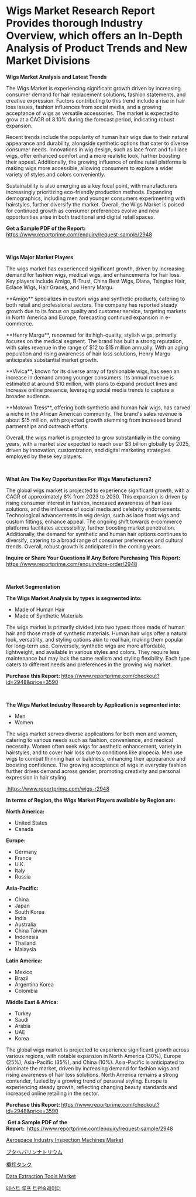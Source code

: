 <p><h1>Wigs Market Research Report Provides thorough Industry Overview, which offers an In-Depth Analysis of Product Trends and New Market Divisions</h1></p><p><strong>Wigs Market Analysis and Latest Trends</strong></p>
<p><p>The Wigs Market is experiencing significant growth driven by increasing consumer demand for hair replacement solutions, fashion statements, and creative expression. Factors contributing to this trend include a rise in hair loss issues, fashion influences from social media, and a growing acceptance of wigs as versatile accessories. The market is expected to grow at a CAGR of 8.10% during the forecast period, indicating robust expansion.</p><p>Recent trends include the popularity of human hair wigs due to their natural appearance and durability, alongside synthetic options that cater to diverse consumer needs. Innovations in wig design, such as lace front and full lace wigs, offer enhanced comfort and a more realistic look, further boosting their appeal. Additionally, the growing influence of online retail platforms is making wigs more accessible, allowing consumers to explore a wider variety of styles and colors conveniently.</p><p>Sustainability is also emerging as a key focal point, with manufacturers increasingly prioritizing eco-friendly production methods. Expanding demographics, including men and younger consumers experimenting with hairstyles, further diversify the market. Overall, the Wigs Market is poised for continued growth as consumer preferences evolve and new opportunities arise in both traditional and digital retail spaces.</p></p>
<p><strong>Get a Sample PDF of the Report:&nbsp;</strong> <a href="https://www.reportprime.com/enquiry/request-sample/2948">https://www.reportprime.com/enquiry/request-sample/2948</a></p>
<p>&nbsp;</p>
<p><strong>Wigs Major Market Players</strong></p>
<p><p>The wigs market has experienced significant growth, driven by increasing demand for fashion wigs, medical wigs, and enhancements for hair loss. Key players include Amigo, B-Trust, China Best Wigs, Diana, Tsingtao Hair, Eclace Wigs, Hair Graces, and Henry Margu.</p><p>**Amigo** specializes in custom wigs and synthetic products, catering to both retail and professional sectors. The company has reported steady growth due to its focus on quality and customer service, targeting markets in North America and Europe, forecasting continued expansion in e-commerce.</p><p>**Henry Margu**, renowned for its high-quality, stylish wigs, primarily focuses on the medical segment. The brand has built a strong reputation, with sales revenue in the range of $12 to $15 million annually. With an aging population and rising awareness of hair loss solutions, Henry Margu anticipates substantial market growth.</p><p>**Vivica**, known for its diverse array of fashionable wigs, has seen an increase in demand among younger consumers. Its annual revenue is estimated at around $10 million, with plans to expand product lines and increase online presence, leveraging social media trends to capture a broader audience.</p><p>**Motown Tress**, offering both synthetic and human hair wigs, has carved a niche in the African American community. The brand's sales revenue is about $15 million, with projected growth stemming from increased brand partnerships and outreach efforts. </p><p>Overall, the wigs market is projected to grow substantially in the coming years, with a market size expected to reach over $3 billion globally by 2025, driven by innovation, customization, and digital marketing strategies employed by these key players.</p></p>
<p>&nbsp;</p>
<p><strong>What Are The Key Opportunities For Wigs Manufacturers?</strong></p>
<p><p>The global wigs market is projected to experience significant growth, with a CAGR of approximately 8% from 2023 to 2030. This expansion is driven by rising consumer interest in fashion, increased awareness of hair loss solutions, and the influence of social media and celebrity endorsements. Technological advancements in wig design, such as lace front wigs and custom fittings, enhance appeal. The ongoing shift towards e-commerce platforms facilitates accessibility, further boosting market penetration. Additionally, the demand for synthetic and human hair options continues to diversify, catering to a broad range of consumer preferences and cultural trends. Overall, robust growth is anticipated in the coming years.</p></p>
<p><strong>Inquire or Share Your Questions If Any Before Purchasing This Report:</strong> <a href="https://www.reportprime.com/enquiry/pre-order/2948">https://www.reportprime.com/enquiry/pre-order/2948</a></p>
<p>&nbsp;</p>
<p><strong>Market Segmentation</strong></p>
<p><strong>The Wigs Market Analysis by types is segmented into:</strong></p>
<p><ul><li>Made of Human Hair</li><li>Made of Synthetic Materials</li></ul></p>
<p><p>The wigs market is primarily divided into two types: those made of human hair and those made of synthetic materials. Human hair wigs offer a natural look, versatility, and styling options akin to real hair, making them popular for long-term use. Conversely, synthetic wigs are more affordable, lightweight, and available in various styles and colors. They require less maintenance but may lack the same realism and styling flexibility. Each type caters to different needs and preferences in the growing wig market.</p></p>
<p><strong>Purchase this Report:&nbsp;</strong><a href="https://www.reportprime.com/checkout?id=2948&price=3590">https://www.reportprime.com/checkout?id=2948&price=3590</a></p>
<p>&nbsp;</p>
<p><strong>The Wigs Market Industry Research by Application is segmented into:</strong></p>
<p><ul><li>Men</li><li>Women</li></ul></p>
<p><p>The wigs market serves diverse applications for both men and women, catering to various needs such as fashion, convenience, and medical necessity. Women often seek wigs for aesthetic enhancement, variety in hairstyles, and to cover hair loss due to conditions like alopecia. Men use wigs to combat thinning hair or baldness, enhancing their appearance and boosting confidence. The growing acceptance of wigs in everyday fashion further drives demand across gender, promoting creativity and personal expression in hair styling.</p></p>
<p><a href="https://www.reportprime.com/wigs-r2948">&nbsp;https://www.reportprime.com/wigs-r2948</a></p>
<p><strong>In terms of Region, the Wigs Market Players available by Region are:</strong></p>
<p>
    <p> <strong> North America: </strong>
        <ul>
            <li>United States</li>
            <li>Canada</li>
        </ul>
        </p> 
    <p> <strong> Europe: </strong>
        <ul>
            <li>Germany</li>
            <li>France</li>
            <li>U.K.</li>
            <li>Italy</li>
            <li>Russia</li>
        </ul>
        </p> 
    <p> <strong> Asia-Pacific: </strong>
        <ul>
            <li>China</li>
            <li>Japan</li>
            <li>South Korea</li>
            <li>India</li>
            <li>Australia</li>
            <li>China Taiwan</li>
            <li>Indonesia</li>
            <li>Thailand</li>
            <li>Malaysia</li>
        </ul>
        </p> 
    <p> <strong> Latin America: </strong>
        <ul>
            <li>Mexico</li>
            <li>Brazil</li>
            <li>Argentina Korea</li>
            <li>Colombia</li>
        </ul>
        </p> 
    <p> <strong> Middle East & Africa: </strong>
        <ul>
            <li>Turkey</li>
            <li>Saudi</li>
            <li>Arabia</li>
            <li>UAE</li>
            <li>Korea</li>
        </ul>
    </p>
    </p>
<p><p>The global wigs market is projected to experience significant growth across various regions, with notable expansion in North America (30%), Europe (25%), Asia-Pacific (35%), and China (10%). Asia-Pacific is anticipated to dominate the market, driven by increasing demand for fashion wigs and rising awareness of hair loss solutions. North America remains a strong contender, fueled by a growing trend of personal styling. Europe is experiencing steady growth, reflecting changing beauty standards and increased online retailing in the sector.</p></p>
<p><strong>Purchase this Report: </strong><a href="https://www.reportprime.com/checkout?id=2948&price=3590">https://www.reportprime.com/checkout?id=2948&price=3590</a></p>
<p>&nbsp;<strong>Get a Sample PDF of the Report:&nbsp;&nbsp;</strong><a href="https://www.reportprime.com/enquiry/request-sample/2948">https://www.reportprime.com/enquiry/request-sample/2948</a></p>
<p><strong></strong></p>
<p><p><a href="https://issuu.com/reportprime-2/docs/aerospace-industry-inspection-machi_6beaf2da3b3efe">Aerospace Industry Inspection Machines Market</a></p><p><a href="https://medium.com/@isnamukti10_96948/%E8%B1%9A%E7%94%B1%E6%9D%A5%E3%83%98%E3%83%91%E3%83%AA%E3%83%B3%E3%83%8A%E3%83%88%E3%83%AA%E3%82%A6%E3%83%A0%E5%B8%82%E5%A0%B4-%E5%B8%82%E5%A0%B4%E3%82%BB%E3%82%B0%E3%83%A1%E3%83%B3%E3%83%86%E3%83%BC%E3%82%B7%E3%83%A7%E3%83%B3-%E5%9C%B0%E7%90%86%E7%9A%84%E5%9C%B0%E5%9F%9F%E3%81%8A%E3%82%88%E3%81%B32031%E5%B9%B4%E3%81%BE%E3%81%A7%E3%81%AE%E5%B8%82%E5%A0%B4%E4%BA%88%E6%B8%AC-e412942b6066">ブタヘパリンナトリウム</a></p><p><a href="https://medium.com/@royprice674/%E3%82%B0%E3%83%AD%E3%83%BC%E3%83%90%E3%83%AB%E6%92%B9%E6%8B%8C%E3%82%BF%E3%83%B3%E3%82%AF%E5%B8%82%E5%A0%B4-%E3%83%88%E3%83%AC%E3%83%B3%E3%83%89%E5%88%86%E6%9E%90%E3%81%8A%E3%82%88%E3%81%B3%E5%B0%86%E6%9D%A5%E3%81%AE%E6%88%90%E9%95%B7%E8%A6%8B%E9%80%9A%E3%81%97-2024-2031-e87480ec3e18">攪拌タンク</a></p><p><a href="https://medium.com/@kylie.mathis078/data-extraction-tools-market-investigation-industry-evolution-and-forecast-till-2031-b4d35eadcb4b">Data Extraction Tools Market</a></p><p><a href="https://medium.com/@zlpjbqkb72/%ED%85%8C%EC%8A%A4%ED%8A%B8-%EB%A3%A8%ED%94%84-%EB%B2%88%EC%97%AD%EA%B8%B0-%EC%8B%9C%EC%9E%A5-%EC%8B%9C%EC%9E%A5-%EC%84%B8%EB%B6%84%ED%99%94-%EC%A7%80%EB%A6%AC%EC%A0%81-%EC%A7%80%EC%97%AD-%EB%B0%8F-2031%EB%85%84%EA%B9%8C%EC%A7%80%EC%9D%98-%EC%8B%9C%EC%9E%A5-%EC%98%88%EC%B8%A1-a59b4e849c61">테스트 루프 트랜슬레이터</a></p></p>